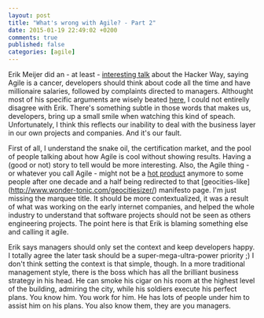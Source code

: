 ```yaml
---
layout: post
title: "What's wrong with Agile? - Part 2"
date: 2015-01-19 22:49:02 +0200
comments: true
published: false
categories: [agile]
---
```


Erik Meijer did an - at least - [interesting talk](http://vimeo.com/110554082) about the Hacker Way, saying Agile is a cancer, developers should think about code all the time and have millionaire salaries, followed by complaints directed to managers.
Althought most of his specific arguments are wisely beated [here](http://nic.ferrier.me.uk/), I could not entirelly disagree with Erik.
There's something subtle in those words that makes us, developers, bring up a small smile when watching this kind of speach. Unfortunately, I think this reflects our inability to deal with the business layer in our own projects and companies. And it's our fault.

First of all, I understand the snake oil, the certification market, and the pool of people talking about how Agile is cool without showing results. Having a (good or not) story to tell would be more interesting.
Also, the Agile thing - or whatever you call Agile - might not be a [hot product](http://en.wikipedia.org/wiki/Technology_adoption_lifecycle) anymore to some people after one decade and a half being redirected to that [geocities-like] (http://www.wonder-tonic.com/geocitiesizer/) manifesto page. I'm just missing the marquee title.
It should be more contextualized, it was a result of what was working on the early internet companies, and helped the whole industry to understand that software projects should not be seen as others engineering projects.
The point here is that Erik is blaming something else and calling it agile.

Erik says managers should only set the context and keep developers happy. I totally agree the later task should be a super-mega-ultra-power priority ;) I don't think setting the context is that simple, though.
In a more traditional management style, there is the boss which has all the brilliant business strategy in his head.
He can smoke his cigar on his room at the highest level of the building, admiring the city, while his soldiers execute his perfect plans.
You know him. You work for him. He has lots of people under him to assist him on his plans. You also know them, they are you managers.
